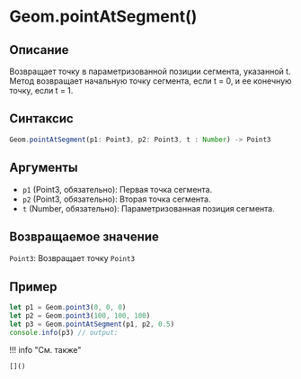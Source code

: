 # Geom.pointAtSegment()

## Описание
Возвращает точку в параметризованной позиции сегмента, указанной t. Метод возвращает начальную точку сегмента, если t = 0, и ее конечную точку, если t = 1.

## Синтаксис
```javascript
Geom.pointAtSegment(p1: Point3, p2: Point3, t : Number) -> Point3
```

## Аргументы
- `p1` (Point3, обязательно): Первая точка сегмента.
- `p2` (Point3, обязательно): Вторая точка сегмента.
- `t` (Number, обязательно): Параметризованная позиция сегмента.

## Возвращаемое значение
`Point3`: Возвращает точку `Point3`

## Пример
```javascript linenums="1"
let p1 = Geom.point3(0, 0, 0)
let p2 = Geom.point3(100, 100, 100)
let p3 = Geom.pointAtSegment(p1, p2, 0.5)
console.info(p3) // output:
```

!!! info "См. также"

    []()

